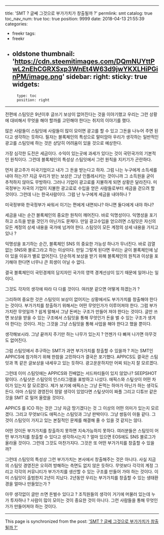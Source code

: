 
---
title: 'SMT ? 글쎄 그것으로 부가가치가 창출될까 ?'
permlink: smt
catalog: true
toc_nav_num: true
toc: true
position: 9999
date: 2018-04-13 21:55:39
categories:
- freekr
tags:
- freekr
- oldstone
thumbnail: 'https://cdn.steemitimages.com/DQmNUYttPwL2nEhCGRXSxp3WnEt4W63d9jwYKXLHiPGinPM/image.png'
sidebar:
    right:
        sticky: true
widgets:
    -
        type: toc
        position: right
---


전편에 스팀잇은 9년이후 글쓰기 보상이 없어진다는 것을 이야기했고 우리는 그런 상황에 대비해서 무엇을 해야 할까를 고민해야 한다는 취지의 이야기를 했다.

많은 사람들이 스팀잇에 사람들이 많이 모이면 광고를 할 수 있고 그돈을 나누어 주면 된다고 생각하는 듯하다. 
필자는 블록체인의 특성으로 말미암아 우리가 생각하는 일반적인 광고를 스팀잇에 하는 것은 상당히 어려움이 있을 것으로 예상한다. 

가장 심각한 도전은 세금이다. 수익이 있는곳에 과세가 있다는 것이 국민국가의 기본적인 원칙이다. 그런데 블록체인의 특성상 스팀잇에서 그런 원칙을 지키기가 곤란하다. 

먼저 광고주가 미국기업이고 내가 그 돈을 받는다고 하자. 그럼 나는 누구에게 소득세를 내야 하는가? 지금 우리가 받는 보상은 그냥 인플레시키는 것이니까 그 소득원을 굳이 추적하지 않아도 무방하다. 그러나 기업이 광고료를 지불하게 되면 상황은 달라진다. 미국정부는 자국의 기업이 지불한 광고료로 수입을 얻은 사람들로부터 세금을 걷으려 할 것이다. 그런데 나는 한국사람이다. 그럼 난 누구에게 세금을 내야하나 ?

미국정부와 한국정부가 싸워서 이기는 편에게 내면되나? 아니면 둘다에게 내야 하나?

세금을 내는 순간 블록체인의 중요한 원칙이 깨어진다. 바로 익명성이다. 익명성을 포기하고 소득을 받을 것인가 아닌가도 문제다. 만일 광고수입을 얻으려면 스팀잇은 자신의 모든 계정의 상세 내용을 국가에 넘겨야 한다. 스팀잇이 모든 계정의 상세 내용을 가지고 있나 ?

익명성을 포기하는 순간, 블록체인  SNS 의 중요한 가능성 하나가 무너진다. 바로 검열없는  SNS와 블로그라고 하는 이상이다. 만일 그렇게 된다면 우리는 굳이 블록체인에 남아 있을 이유가 별로 없어진다. 단순하게 보상을 받기 위해 블록체인의 원칙과 이상을 포기해야 한다면 너무나 큰 희생이 아닐 수 없다.

결국 블록체인이 국민경제의 담지자인 국가의 영역 경계선상이 있기 때문에 일어나는 일이다. 

그것도 각자의 생각에 따라 다 다를 것이다. 여러분 같으면 어떻게 하겠는가 ?

그리하여 중요한 것은 스팀잇이 보상이 없어지는 상황에서도 부가가치를 창출해야 한다는 것이다. 
부가가치를 창출하기 위해서는 어떤 무엇인가가 이루어져야 한다. 
그럼 부가가치란 무엇일까 ? 쉽게 말해서 그냥 돈버는 구조가 만들어 져야 한다는 것이다.
글만 쓰면 보상을 받을 수 있는 구조에서 스팀잇을 통해 무엇인가 돈을 벌 수 있는 구조가 생겨야 한다는 것이다.
저는 그것을 그냥 스팀잇을 통해 사업을 해야 한다고 했을 뿐이다. 

생각해보시라. 그냥 끝까지 주기만 하는 나무가 있는지 ? 언젠가 다 빠져 나가면 아무것도 없어진다.

그럼 스팀잇에서 추구하는 SMT가 과연 부가가치를 창출할 수 있을까 ? 저는  SMT인 APPICS에 참가하기 위해 한참을 고민하다가 결국은 포기했다.  APPICS도 결국은 스팀잇과 똑 같은 글보상을 내세우고 있는 듯하다. 광고운운하지만 어찌 되는지 잘 모르겠다. 

그런데 이미 스팀잇에는 APPICS와 진배없는 서드파티들이 있지 않았나? SEEPSHOT 말이다. 스팊샷은 스팀잇의 인스타그램을 표방하고 나섰다. 애픽스와 스팊샷이 어떤 차이가 있는지 잘 모르겠다. 제가 보기에 애픽스는 그냥 돈먹는 하마가 아닌가 하는 생각도 든다. 아마 스팀잇 경영진이 정말 생각이 있었다면 스팊샷이이 짜플 그리고 디튜브 같은 것을  SMT 로 밀어 올렸을 것이다. 

 APPICS 를  ICO 하는 것은 그냥 자금 땅기겠다는 것 그 이상의 어떤 의미가 있는지 모르겠다. 그리고 무엇보다도 애픽스는 스팀잇과 그냥 판박이다. 그냥 쌍둥이 아들 같다. 그것이 스팀잇이 가지고 있는 본질적인 문제를 해결해 줄 수 있을 것 같지는 않다. 

어떤 것이든 부가가치를 창출하지 못하면 지속가능하지 못하다. 
여러분들은 스팀잇이 어떤 부가가치를 창출할 수 있다고 생각하시는지 ?
얼마 있으면  EOS에도  SNS 블로그가 올라올 것이다. 그런데 그것도 마찬가지다. 그것은 또 어떤 부가가치를 창출할 수 있을까? 

그런데 스팀잇의 특성상 그런 부가가치는 본사에서 창출해주는 것은 아니다. 사실 지금의 스팀잇 경영진은 오히려 방해하는 측면도 없지 않은 듯하다. 무엇보다 각각의 계정 그리고 각각의 커뮤니티가 부가가치를 생산할 수 있는 구조를 만들어 가야 하는 것이다. 이미 스팀잇이 출범한지 2년이 지났다. 2년동안 우리는 부가가치를 창출할 수 있는 생태환경을 얼마나 만들었는가 ?

아무 생각없이 글만 쓰면 돈벌수 있다고 ? 조직원들의 생각이 거기에 머물러 있는데 누가 투자하나 ?
사람이 많이 모이는 것이 중요한 것이 아니다. 그런 사람들을 통해 무엇인가가 만들어져야 하는 것이다.

- - -

This page is synchronized from the post: ['SMT ? 글쎄 그것으로 부가가치가 창출될까 ?'](https://steemit.com/@oldstone/smt)
